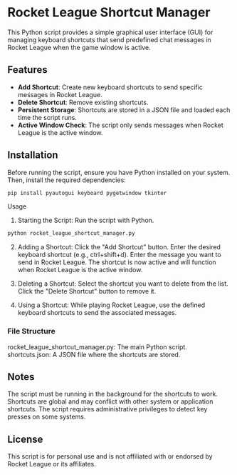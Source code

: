 # Rocket League Shortcut Manager

This Python script provides a simple graphical user interface (GUI) for managing keyboard shortcuts that send predefined chat messages in Rocket League when the game window is active.

## Features

- **Add Shortcut**: Create new keyboard shortcuts to send specific messages in Rocket League.
- **Delete Shortcut**: Remove existing shortcuts.
- **Persistent Storage**: Shortcuts are stored in a JSON file and loaded each time the script runs.
- **Active Window Check**: The script only sends messages when Rocket League is the active window.

## Installation

Before running the script, ensure you have Python installed on your system. Then, install the required dependencies:

```bash
pip install pyautogui keyboard pygetwindow tkinter
```
Usage
1. Starting the Script: Run the script with Python.
```bash
python rocket_league_shortcut_manager.py
```
2. Adding a Shortcut:
Click the "Add Shortcut" button.
Enter the desired keyboard shortcut (e.g., ctrl+shift+d).
Enter the message you want to send in Rocket League.
The shortcut is now active and will function when Rocket League is the active window.
3. Deleting a Shortcut:
Select the shortcut you want to delete from the list.
Click the "Delete Shortcut" button to remove it.

4. Using a Shortcut:
While playing Rocket League, use the defined keyboard shortcuts to send the associated messages.

### File Structure
rocket_league_shortcut_manager.py: The main Python script.
shortcuts.json: A JSON file where the shortcuts are stored.

## Notes
The script must be running in the background for the shortcuts to work.
Shortcuts are global and may conflict with other system or application shortcuts.
The script requires administrative privileges to detect key presses on some systems.
## License
This script is for personal use and is not affiliated with or endorsed by Rocket League or its affiliates.